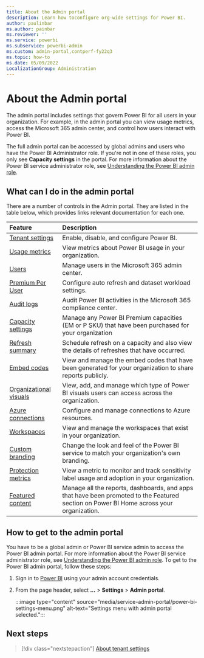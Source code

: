 ```yaml
---
title: About the Admin portal
description: Learn how toconfigure org-wide settings for Power BI.
author: paulinbar
ms.author: painbar
ms.reviewer: ''
ms.service: powerbi
ms.subservice: powerbi-admin
ms.custom: admin-portal,contperf-fy22q3
ms.topic: how-to
ms.date: 05/09/2022
LocalizationGroup: Administration
---
```


# About the Admin portal

The admin portal includes settings that govern Power BI for all users in your organization. For example, in the admin portal you can view usage metrics, access  the Microsoft 365 admin center, and control how users interact with Power BI.

The full admin portal can be accessed by global admins and users who have the Power BI Administrator role. If you're not in one of these roles, you only see **Capacity settings** in the portal. For more information about the Power BI service administrator role, see [Understanding the Power BI admin role](service-admin-role.md).

## What can I do in the admin portal

There are a number of controls in the Admin portal. They are listed in the table below, which provides links relevant documentation for each one.

| Feature | Description  |
| :---    | :---         |
| [Tenant settings](service-admin-portal-about-tenant-settings.md) | Enable, disable, and configure Power BI. |
| [Usage metrics](service-admin-portal-usage-metrics.md) | View metrics about Power BI usage in your organization. |
| [Users](service-admin-portal-users.md) | Manage users in the Microsoft 365 admin center. |
| [Premium Per User](service-admin-portal-premium-per-user.md) | Configure auto refresh and dataset workload settings. |
| [Audit logs](service-admin-portal-audit-logs.md) | Audit Power BI activities in the Microsoft 365 compliance center. |
| [Capacity settings](service-admin-portal-capacity-settings.md) | Manage any Power BI Premium capacities (EM or P SKU) that have been purchased for your organization |
| [Refresh summary](service-admin-portal-refresh-summary.md) | Schedule refresh on a capacity and also view the details of refreshes that have occurred. |
| [Embed codes](service-admin-portal-embed-codes.md) | View and manage the embed codes that have been generated for your organization to share reports publicly. |
| [Organizational visuals](organizational-visuals.md#organizational-visuals) | View, add, and manage which type of Power BI visuals users can access across the organization. |
| [Azure connections](service-admin-portal-azure-connections.md) | Configure and manage connections to Azure resources. |
| [Workspaces](service-admin-portal-workspaces.md) | View and manage the workspaces that exist in your organization. |
| [Custom branding](service-admin-portal-custom-branding.md) |  Change the look and feel of the Power BI service to match your organization's own branding. |
| [Protection metrics](service-admin-portal-protection-metrics.md) | View a metric to monitor and track sensitivity label usage and adoption in your organization. |
| [Featured content](service-admin-portal-featured-content.md) |  Manage all the reports, dashboards, and apps that have been promoted to the Featured section on Power BI Home across your organization. |

## How to get to the admin portal

You have to be a global admin or Power BI service admin to access the Power BI admin portal. For more information about the Power BI service administrator role, see [Understanding the Power BI admin role](service-admin-role.md). To get to the Power BI admin portal, follow these steps:

1. Sign in to [Power BI](https://app.powerbi.com) using your admin account credentials.

1. From the page header, select **...** > **Settings** > **Admin portal**.

   :::image type="content" source="media/service-admin-portal/power-bi-settings-menu.png" alt-text="Settings menu with admin portal selected.":::

## Next steps

>[!div class="nextstepaction"]
>[About tenant settings](service-admin-portal-about-tenant-settings.md)